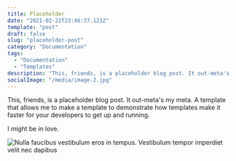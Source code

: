 ```yaml
---
title: Placeholder
date: "2021-02-22T23:46:37.121Z"
template: "post"
draft: false
slug: "placeholder-post"
category: "Documentation"
tags:
  - "Documentation"
  - "Templates"
description: "This, friends, is a placeholder blog post. It out-meta's my meta."
socialImage: "/media/image-2.jpg"
---
```


This, friends, is a placeholder blog post. It out-meta's my meta. A template that allows me to make a template to demonstrate how templates make it faster for your developers to get up and running.

I might be in love.

![Nulla faucibus vestibulum eros in tempus. Vestibulum tempor imperdiet velit nec dapibus](/media/image-2.jpg)
